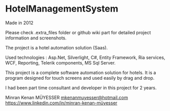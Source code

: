 # HotelManagementSystem
 
Made in 2012

Please check .extra_files folder or github wiki part for detailed project information and screenshots.

The project is a hotel automation solution (Saas). 

Used technologies : Asp.Net, Silverlight, C#, Entity Framework, Ria services, WCF, Reporting, Telerik components, MS Sql Server.

This project is a complete software automation solution for hotels. It is a program designed for touch screens and used easily by drag and drop. 

I had been part time consultant and developer in this project for 2 years.

Minran Kenan MÜYESSER
mkenanmuyesser@hotmail.com
https://www.linkedin.com/in/minran-kenan-müyesser